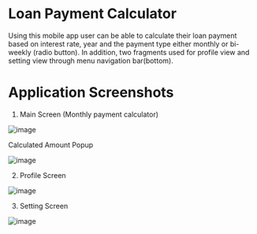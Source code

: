 # Loan Payment Calculator
Using this mobile app user can be able to calculate their loan payment based on interest rate, year and the payment type either monthly or bi-weekly (radio button).
In addition, two fragments used for profile view and setting view through menu navigation bar(bottom). 

# Application Screenshots

1. Main Screen (Monthly payment calculator)

![image](https://github.com/user-attachments/assets/a1509f66-590c-493c-acf4-54e158f4ae40)

Calculated Amount Popup

![image](https://github.com/user-attachments/assets/a151ccc3-3cc3-4a86-82f4-633fddbd6df9)

2. Profile Screen
   
![image](https://github.com/user-attachments/assets/999b8d00-8156-4b5f-aa76-2c0d7adc1d12)

3. Setting Screen

![image](https://github.com/user-attachments/assets/c79f6142-c561-4aa4-896f-982ae6b5ebfd)



